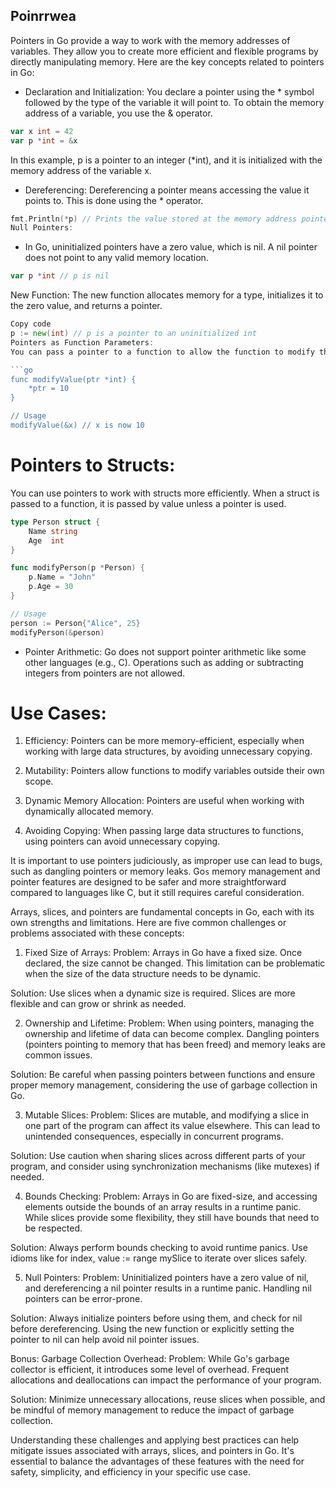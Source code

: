 ## Poinrrwea
Pointers in Go provide a way to work with the memory addresses of variables. They allow you to create more efficient and flexible programs by directly manipulating memory. Here are the key concepts related to pointers in Go:

* Declaration and Initialization:
You declare a pointer using the * symbol followed by the type of the variable it will point to. To obtain the memory address of a variable, you use the & operator.

```go
var x int = 42
var p *int = &x
```
In this example, p is a pointer to an integer (*int), and it is initialized with the memory address of the variable x.

* Dereferencing:
Dereferencing a pointer means accessing the value it points to. This is done using the * operator.

```go
fmt.Println(*p) // Prints the value stored at the memory address pointed to by p
Null Pointers:
```
* In Go, uninitialized pointers have a zero value, which is nil. A nil pointer does not point to any valid memory location.

```go
var p *int // p is nil
```
New Function:
The new function allocates memory for a type, initializes it to the zero value, and returns a pointer.

```go
Copy code
p := new(int) // p is a pointer to an uninitialized int
Pointers as Function Parameters:
You can pass a pointer to a function to allow the function to modify the original variable.

```go
func modifyValue(ptr *int) {
    *ptr = 10
}

// Usage
modifyValue(&x) // x is now 10
```

# Pointers to Structs:
You can use pointers to work with structs more efficiently. When a struct is passed to a function, it is passed by value unless a pointer is used.

```go
type Person struct {
    Name string
    Age  int
}

func modifyPerson(p *Person) {
    p.Name = "John"
    p.Age = 30
}

// Usage
person := Person{"Alice", 25}
modifyPerson(&person)
```

* Pointer Arithmetic:
Go does not support pointer arithmetic like some other languages (e.g., C). Operations such as adding or subtracting integers from pointers are not allowed.

# Use Cases:
1. Efficiency: Pointers can be more memory-efficient, especially when working with large data structures, by avoiding unnecessary copying.

2. Mutability: Pointers allow functions to modify variables outside their own scope.

3. Dynamic Memory Allocation: Pointers are useful when working with dynamically allocated memory.

4. Avoiding Copying: When passing large data structures to functions, using pointers can avoid unnecessary copying.

It is important to use pointers judiciously, as improper use can lead to bugs, such as dangling pointers or memory leaks. Go`s` memory management and pointer features are designed to be safer and more straightforward compared to languages like C, but it still requires careful consideration.

Arrays, slices, and pointers are fundamental concepts in Go, each with its own strengths and limitations. Here are five common challenges or problems associated with these concepts:

1. Fixed Size of Arrays:
Problem: Arrays in Go have a fixed size. Once declared, the size cannot be changed. This limitation can be problematic when the size of the data structure needs to be dynamic.

Solution: Use slices when a dynamic size is required. Slices are more flexible and can grow or shrink as needed.

2. Ownership and Lifetime:
Problem: When using pointers, managing the ownership and lifetime of data can become complex. Dangling pointers (pointers pointing to memory that has been freed) and memory leaks are common issues.

Solution: Be careful when passing pointers between functions and ensure proper memory management, considering the use of garbage collection in Go.

3. Mutable Slices:
Problem: Slices are mutable, and modifying a slice in one part of the program can affect its value elsewhere. This can lead to unintended consequences, especially in concurrent programs.

Solution: Use caution when sharing slices across different parts of your program, and consider using synchronization mechanisms (like mutexes) if needed.

4. Bounds Checking:
Problem: Arrays in Go are fixed-size, and accessing elements outside the bounds of an array results in a runtime panic. While slices provide some flexibility, they still have bounds that need to be respected.

Solution: Always perform bounds checking to avoid runtime panics. Use idioms like for index, value := range mySlice to iterate over slices safely.

5. Null Pointers:
Problem: Uninitialized pointers have a zero value of nil, and dereferencing a nil pointer results in a runtime panic. Handling nil pointers can be error-prone.

Solution: Always initialize pointers before using them, and check for nil before dereferencing. Using the new function or explicitly setting the pointer to nil can help avoid nil pointer issues.

Bonus: Garbage Collection Overhead:
Problem: While Go's garbage collector is efficient, it introduces some level of overhead. Frequent allocations and deallocations can impact the performance of your program.

Solution: Minimize unnecessary allocations, reuse slices when possible, and be mindful of memory management to reduce the impact of garbage collection.

Understanding these challenges and applying best practices can help mitigate issues associated with arrays, slices, and pointers in Go. It's essential to balance the advantages of these features with the need for safety, simplicity, and efficiency in your specific use case.





